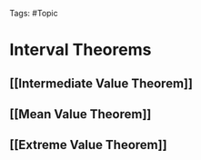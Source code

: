 Tags: #Topic 

# Interval Theorems

## [[Intermediate Value Theorem]]
## [[Mean Value Theorem]]
## [[Extreme Value Theorem]]